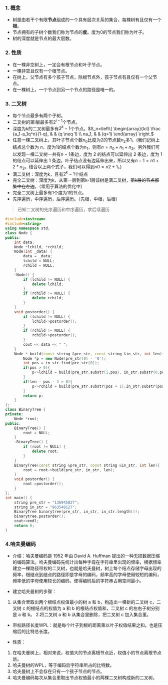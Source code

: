 ### 1. 概念

- 树是由若干个有限**节点**组成的一个具有层次关系的集合，每棵树有且仅有一个**根**。
- 节点拥有的子树个数我们称为节点的**度**。度为0的节点我们称为叶子。
- 树的深度就是节点的最大层数。

### 2. 性质

- 在一棵非空树上，一定会有根节点和叶子节点。
- 一棵非空且仅有一个根节点。
- 在树上，父节点有多个孩子节点，除根节点外，孩子节点有且仅有一个父节点。
- 在一棵树上，一个节点到另一个节点的路径是唯一的。

### 3. 二叉树

- 每个节点最多有两个子树。
- 二叉树的第i层最多有$2^{i-1}$个节点。
- 深度为k的二叉树最多有$2^k-1$个节点。$S_n=\left\{ \begin{array}{lcl} \frac {a_1-a_1q^n}{1-q}, & & (q \neq 1) \\ na_1, & & (q=1) \end{array} \right.$
- 任意一棵二叉树上，其叶子节点个数$n_0$比度为2的节点数$n_2$多1。(我们记树上结点总个数为 $n$，度为1的结点个数为$n_1$，则有$n=n_0+n_1+n_2$。另外我们可以发现一棵二叉树一共有$n - 1$条边，度为 2 的结点可以延伸出 2 条边，度为 1 的结点可以延伸出 1 条边，叶子结点没有边延伸出来，所以又有$n-1=n1+2*n_2$。结合以上两个式子，我们可以得到$n0 =n2+1$。)
- 满二叉树：深度为k，且有$2^k-1$个结点
- 完全二叉树：深度为k，从第一层到第k-1层该树是满二叉树，~~第k层的节点都集中在左边~~。（常用于算法的优化中）
- 完全二叉树上最多有1个度为1的节点。
- 先序遍历，中序遍历，后序遍历。（先根，中根，后根）

> 已知二叉树的先序遍历和中序遍历，求后续遍历
```cpp
#include<iostream>
#include<string>
using namespace std;
class Node {
public:
    int data;
    Node *lchild, *rchild;
    Node(int _data) {
        data = _data;
        lchild = NULL;
        rchild = NULL;
    }
    ~Node() {
        if (lchild != NULL) {
            delete lchild;
        }
        if (rchild != NULL) {
            delete rchild;
        }
    }
    void postorder() {
        if (lchild != NULL) {
            lchild->postorder();
        }
        if (rchild != NULL) {
            rchild->postorder();
        }
        cout << data << " ";
    }
    Node * build(const string &pre_str, const string &in_str, int len){
        Node *p = new Node(pre_str[0] - '0');
        int pos = in_str.find(pre_str[0]);
        if(pos > 0){
            p->lchild = build(pre_str.substr(1,pos), in_str.substr(0,pos), pos);
        }
        if(len - pos - 1 > 0){
            p->rchild = build(pre_str.substr(pos + 1),in_str.substr(pos + 1), len - pos - 1);
        }
        return p;
    }
};
class BinaryTree {
private:
    Node *root;
public:
    BinaryTree() {
        root = NULL;
    }
    ~BinaryTree() {
        if (root != NULL) {
            delete root;
        }
    }
    BinaryTree(const string &pre_str, const string &in_str, int len){
        root = root->build(pre_str, in_str, len);
    }
    void postorder() {
        root->postorder();
    }
};
int main() {
    string pre_str = "136945827";
    string in_str = "963548127";
    BinaryTree binarytree(pre_str, in_str, in_str.length());
    binarytree.postorder();
    cout<<endl;
    return 0;
}
```

### 4.哈夫曼编码

- 介绍：哈夫曼编码是 1952 年由 David A. Huffman 提出的一种无损数据压缩的编码算法。哈夫曼编码先统计出每种字母在字符串里出现的频率，根据频率建立一棵路径带权的二叉树，也就是哈夫曼树，树上每个结点存储字母出现的频率，根结点到结点的路径即是字母的编码，频率高的字母使用较短的编码，频率低的字母使用较长的编码，使得编码后的字符串占用空间最小。

- 建立哈夫曼树的步骤：
1. 从集合里取出两个根结点权值最小的树 a 和 b，构造出一棵新的二叉树 c，二叉树 c 的根结点的权值为 a 和 b 的根结点权值和，二叉树 c 的左右子树分别是 a 和 b。
2.将二叉树 a 和 b 从集合里删除，把二叉树 c 加入集合里。

- 带权路径长度WPL：就是每个叶子到根的距离乘以叶子权值结果之和。也是压缩后的比特总长度。

- 性质：
1. 在哈夫曼树上，相对来说，权值大的节点离根节点近，权值小的节点离根节点远。
2. 哈夫曼树的WPL，等于编码后字符串所占的比特数。
3. 哈夫曼树上不会存在只有一个孩子节点的节点。
4. 哈夫曼编码每次从集合里取出节点权值最小的两棵二叉树构成新的二叉树。
